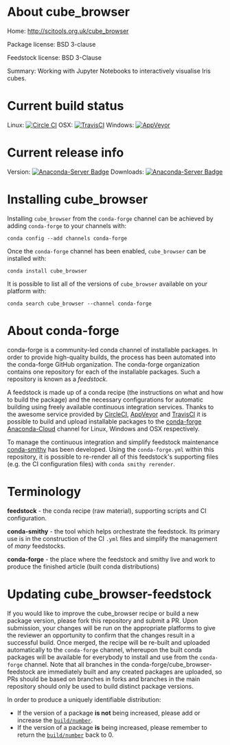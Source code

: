 About cube_browser
==================

Home: http://scitools.org.uk/cube_browser

Package license: BSD 3-clause

Feedstock license: BSD 3-Clause

Summary: Working with Jupyter Notebooks to interactively visualise Iris cubes.



Current build status
====================

Linux: [![Circle CI](https://circleci.com/gh/conda-forge/cube_browser-feedstock.svg?style=shield)](https://circleci.com/gh/conda-forge/cube_browser-feedstock)
OSX: [![TravisCI](https://travis-ci.org/conda-forge/cube_browser-feedstock.svg?branch=master)](https://travis-ci.org/conda-forge/cube_browser-feedstock)
Windows: [![AppVeyor](https://ci.appveyor.com/api/projects/status/github/conda-forge/cube_browser-feedstock?svg=True)](https://ci.appveyor.com/project/conda-forge/cube-browser-feedstock/branch/master)

Current release info
====================
Version: [![Anaconda-Server Badge](https://anaconda.org/conda-forge/cube_browser/badges/version.svg)](https://anaconda.org/conda-forge/cube_browser)
Downloads: [![Anaconda-Server Badge](https://anaconda.org/conda-forge/cube_browser/badges/downloads.svg)](https://anaconda.org/conda-forge/cube_browser)

Installing cube_browser
=======================

Installing `cube_browser` from the `conda-forge` channel can be achieved by adding `conda-forge` to your channels with:

```
conda config --add channels conda-forge
```

Once the `conda-forge` channel has been enabled, `cube_browser` can be installed with:

```
conda install cube_browser
```

It is possible to list all of the versions of `cube_browser` available on your platform with:

```
conda search cube_browser --channel conda-forge
```


About conda-forge
=================

conda-forge is a community-led conda channel of installable packages.
In order to provide high-quality builds, the process has been automated into the
conda-forge GitHub organization. The conda-forge organization contains one repository
for each of the installable packages. Such a repository is known as a *feedstock*.

A feedstock is made up of a conda recipe (the instructions on what and how to build
the package) and the necessary configurations for automatic building using freely
available continuous integration services. Thanks to the awesome service provided by
[CircleCI](https://circleci.com/), [AppVeyor](http://www.appveyor.com/)
and [TravisCI](https://travis-ci.org/) it is possible to build and upload installable
packages to the [conda-forge](https://anaconda.org/conda-forge)
[Anaconda-Cloud](http://docs.anaconda.org/) channel for Linux, Windows and OSX respectively.

To manage the continuous integration and simplify feedstock maintenance
[conda-smithy](http://github.com/conda-forge/conda-smithy) has been developed.
Using the ``conda-forge.yml`` within this repository, it is possible to re-render all of
this feedstock's supporting files (e.g. the CI configuration files) with ``conda smithy rerender``.


Terminology
===========

**feedstock** - the conda recipe (raw material), supporting scripts and CI configuration.

**conda-smithy** - the tool which helps orchestrate the feedstock.
                   Its primary use is in the construction of the CI ``.yml`` files
                   and simplify the management of *many* feedstocks.

**conda-forge** - the place where the feedstock and smithy live and work to
                  produce the finished article (built conda distributions)


Updating cube_browser-feedstock
===============================

If you would like to improve the cube_browser recipe or build a new
package version, please fork this repository and submit a PR. Upon submission,
your changes will be run on the appropriate platforms to give the reviewer an
opportunity to confirm that the changes result in a successful build. Once
merged, the recipe will be re-built and uploaded automatically to the
`conda-forge` channel, whereupon the built conda packages will be available for
everybody to install and use from the `conda-forge` channel.
Note that all branches in the conda-forge/cube_browser-feedstock are
immediately built and any created packages are uploaded, so PRs should be based
on branches in forks and branches in the main repository should only be used to
build distinct package versions.

In order to produce a uniquely identifiable distribution:
 * If the version of a package **is not** being increased, please add or increase
   the [``build/number``](http://conda.pydata.org/docs/building/meta-yaml.html#build-number-and-string).
 * If the version of a package **is** being increased, please remember to return
   the [``build/number``](http://conda.pydata.org/docs/building/meta-yaml.html#build-number-and-string)
   back to 0.
